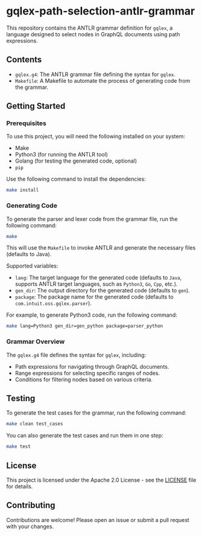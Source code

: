 # gqlex-path-selection-antlr-grammar

This repository contains the ANTLR grammar definition for `gqlex`, a language designed to select nodes in GraphQL documents using path expressions.

## Contents

- `gqlex.g4`: The ANTLR grammar file defining the syntax for `gqlex`.
- `Makefile`: A Makefile to automate the process of generating code from the grammar.

## Getting Started

### Prerequisites

To use this project, you will need the following installed on your system:

- Make
- Python3 (for running the ANTLR tool)
- Golang (for testing the generated code, optional)
- `pip`

Use the following command to install the dependencies:

```bash
make install
```

### Generating Code

To generate the parser and lexer code from the grammar file, run the following command:

```bash
make
```

This will use the `Makefile` to invoke ANTLR and generate the necessary files (defaults to Java).

Supported variables:

- `lang`: The target language for the generated code (defaults to `Java`, supports ANTLR target languages, such as `Python3`, `Go`, `Cpp`, etc.).
- `gen_dir`: The output directory for the generated code (defaults to `gen`).
- `package`: The package name for the generated code (defaults to `com.intuit.oss.gqlex.parser`).

For example, to generate Python3 code, run the following command:

```bash
make lang=Python3 gen_dir=gen_python package=parser_python
```

### Grammar Overview

The `gqlex.g4` file defines the syntax for `gqlex`, including:

- Path expressions for navigating through GraphQL documents.
- Range expressions for selecting specific ranges of nodes.
- Conditions for filtering nodes based on various criteria.

## Testing

To generate the test cases for the grammar, run the following command:

```bash
make clean test_cases
```

You can also generate the test cases and run them in one step:

```bash
make test
```

## License

This project is licensed under the Apache 2.0 License - see the [LICENSE](LICENSE) file for details.

## Contributing

Contributions are welcome! Please open an issue or submit a pull request with your changes.

